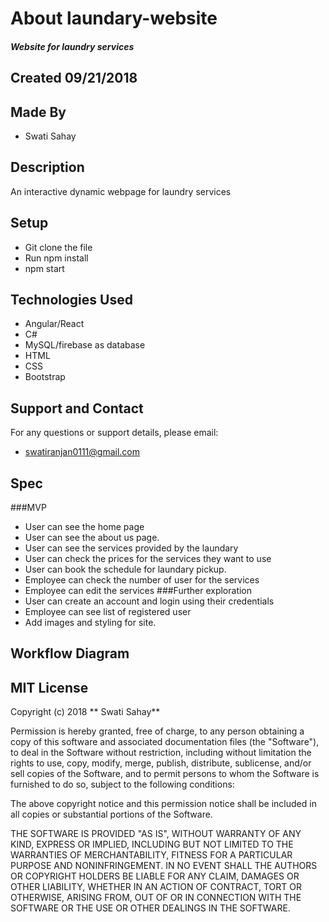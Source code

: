 # About laundary-website
##### Website for laundry services

## Created 09/21/2018

## Made By
  * Swati Sahay

## Description
 An interactive dynamic webpage for laundry services
## Setup

  * Git clone the file  
  * Run npm install  
  * npm start

## Technologies Used
  * Angular/React
  * C#
  * MySQL/firebase as database
  * HTML
  * CSS
  * Bootstrap

## Support and Contact

For any questions or support details, please email:
  * swatiranjan0111@gmail.com


## Spec
###MVP
* User can see the home page
* User can see the about us page.
* User can see the services provided by the laundary
* User can check the prices for the services they want to use
* User can book the schedule for laundary pickup.
* Employee can check the number of user for the services
* Employee can edit the services
###Further exploration
* User can create an  account and login using their credentials
* Employee can see list of registered user  
* Add images and styling for site.

## Workflow Diagram


## MIT License

Copyright (c) 2018 ** Swati Sahay**

Permission is hereby granted, free of charge, to any person obtaining a copy
of this software and associated documentation files (the "Software"), to deal
in the Software without restriction, including without limitation the rights
to use, copy, modify, merge, publish, distribute, sublicense, and/or sell
copies of the Software, and to permit persons to whom the Software is
furnished to do so, subject to the following conditions:

The above copyright notice and this permission notice shall be included in all
copies or substantial portions of the Software.

THE SOFTWARE IS PROVIDED "AS IS", WITHOUT WARRANTY OF ANY KIND, EXPRESS OR
IMPLIED, INCLUDING BUT NOT LIMITED TO THE WARRANTIES OF MERCHANTABILITY,
FITNESS FOR A PARTICULAR PURPOSE AND NONINFRINGEMENT. IN NO EVENT SHALL THE
AUTHORS OR COPYRIGHT HOLDERS BE LIABLE FOR ANY CLAIM, DAMAGES OR OTHER
LIABILITY, WHETHER IN AN ACTION OF CONTRACT, TORT OR OTHERWISE, ARISING FROM,
OUT OF OR IN CONNECTION WITH THE SOFTWARE OR THE USE OR OTHER DEALINGS IN THE
SOFTWARE.